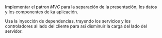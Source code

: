 Implementar el patron _MVC_ para la separación de la presentación, los datos y los componentes de ka aplicación.

Usa la inyección de dependencias, trayendo los servicios y los controladores al lado del cliente para así disminuir la carga del lado del servidor.